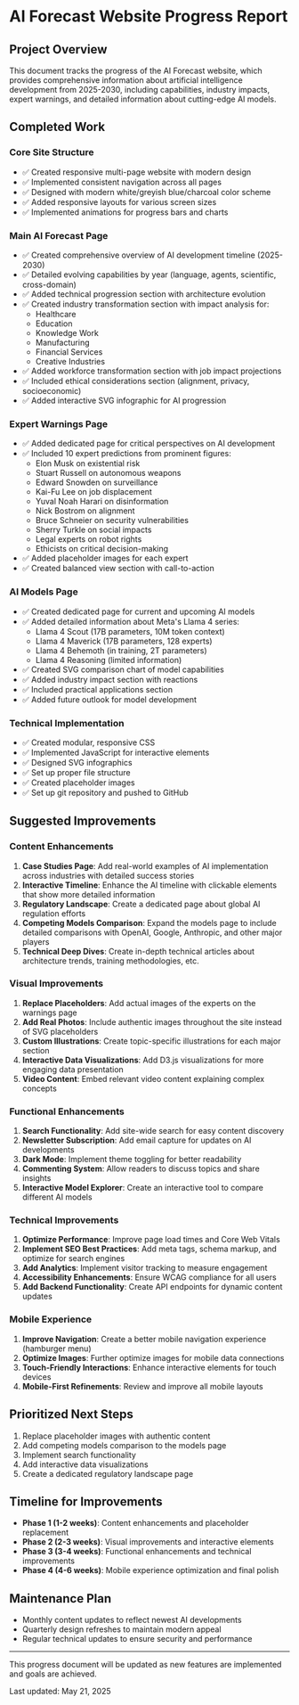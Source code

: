 # AI Forecast Website Progress Report

## Project Overview
This document tracks the progress of the AI Forecast website, which provides comprehensive information about artificial intelligence development from 2025-2030, including capabilities, industry impacts, expert warnings, and detailed information about cutting-edge AI models.

## Completed Work

### Core Site Structure
- ✅ Created responsive multi-page website with modern design
- ✅ Implemented consistent navigation across all pages
- ✅ Designed with modern white/greyish blue/charcoal color scheme
- ✅ Added responsive layouts for various screen sizes
- ✅ Implemented animations for progress bars and charts

### Main AI Forecast Page
- ✅ Created comprehensive overview of AI development timeline (2025-2030)
- ✅ Detailed evolving capabilities by year (language, agents, scientific, cross-domain)
- ✅ Added technical progression section with architecture evolution
- ✅ Created industry transformation section with impact analysis for:
  - Healthcare
  - Education
  - Knowledge Work
  - Manufacturing
  - Financial Services
  - Creative Industries
- ✅ Added workforce transformation section with job impact projections
- ✅ Included ethical considerations section (alignment, privacy, socioeconomic)
- ✅ Added interactive SVG infographic for AI progression

### Expert Warnings Page
- ✅ Added dedicated page for critical perspectives on AI development
- ✅ Included 10 expert predictions from prominent figures:
  - Elon Musk on existential risk
  - Stuart Russell on autonomous weapons
  - Edward Snowden on surveillance
  - Kai-Fu Lee on job displacement
  - Yuval Noah Harari on disinformation
  - Nick Bostrom on alignment
  - Bruce Schneier on security vulnerabilities
  - Sherry Turkle on social impacts
  - Legal experts on robot rights
  - Ethicists on critical decision-making
- ✅ Added placeholder images for each expert
- ✅ Created balanced view section with call-to-action

### AI Models Page
- ✅ Created dedicated page for current and upcoming AI models
- ✅ Added detailed information about Meta's Llama 4 series:
  - Llama 4 Scout (17B parameters, 10M token context)
  - Llama 4 Maverick (17B parameters, 128 experts)
  - Llama 4 Behemoth (in training, 2T parameters)
  - Llama 4 Reasoning (limited information)
- ✅ Created SVG comparison chart of model capabilities
- ✅ Added industry impact section with reactions
- ✅ Included practical applications section
- ✅ Added future outlook for model development

### Technical Implementation
- ✅ Created modular, responsive CSS
- ✅ Implemented JavaScript for interactive elements
- ✅ Designed SVG infographics
- ✅ Set up proper file structure
- ✅ Created placeholder images
- ✅ Set up git repository and pushed to GitHub

## Suggested Improvements

### Content Enhancements
1. **Case Studies Page**: Add real-world examples of AI implementation across industries with detailed success stories
2. **Interactive Timeline**: Enhance the AI timeline with clickable elements that show more detailed information
3. **Regulatory Landscape**: Create a dedicated page about global AI regulation efforts
4. **Competing Models Comparison**: Expand the models page to include detailed comparisons with OpenAI, Google, Anthropic, and other major players
5. **Technical Deep Dives**: Create in-depth technical articles about architecture trends, training methodologies, etc.

### Visual Improvements
1. **Replace Placeholders**: Add actual images of the experts on the warnings page
2. **Add Real Photos**: Include authentic images throughout the site instead of SVG placeholders
3. **Custom Illustrations**: Create topic-specific illustrations for each major section
4. **Interactive Data Visualizations**: Add D3.js visualizations for more engaging data presentation
5. **Video Content**: Embed relevant video content explaining complex concepts

### Functional Enhancements
1. **Search Functionality**: Add site-wide search for easy content discovery
2. **Newsletter Subscription**: Add email capture for updates on AI developments
3. **Dark Mode**: Implement theme toggling for better readability
4. **Commenting System**: Allow readers to discuss topics and share insights
5. **Interactive Model Explorer**: Create an interactive tool to compare different AI models

### Technical Improvements
1. **Optimize Performance**: Improve page load times and Core Web Vitals
2. **Implement SEO Best Practices**: Add meta tags, schema markup, and optimize for search engines
3. **Add Analytics**: Implement visitor tracking to measure engagement
4. **Accessibility Enhancements**: Ensure WCAG compliance for all users
5. **Add Backend Functionality**: Create API endpoints for dynamic content updates

### Mobile Experience
1. **Improve Navigation**: Create a better mobile navigation experience (hamburger menu)
2. **Optimize Images**: Further optimize images for mobile data connections
3. **Touch-Friendly Interactions**: Enhance interactive elements for touch devices
4. **Mobile-First Refinements**: Review and improve all mobile layouts

## Prioritized Next Steps
1. Replace placeholder images with authentic content
2. Add competing models comparison to the models page
3. Implement search functionality
4. Add interactive data visualizations
5. Create a dedicated regulatory landscape page

## Timeline for Improvements
- **Phase 1 (1-2 weeks)**: Content enhancements and placeholder replacement
- **Phase 2 (2-3 weeks)**: Visual improvements and interactive elements
- **Phase 3 (3-4 weeks)**: Functional enhancements and technical improvements
- **Phase 4 (4-6 weeks)**: Mobile experience optimization and final polish

## Maintenance Plan
- Monthly content updates to reflect newest AI developments
- Quarterly design refreshes to maintain modern appeal
- Regular technical updates to ensure security and performance

---

This progress document will be updated as new features are implemented and goals are achieved.

Last updated: May 21, 2025